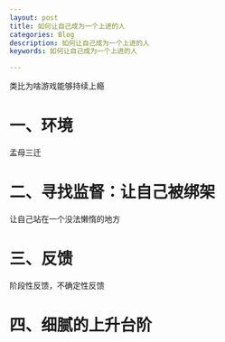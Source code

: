 ```yaml
---
layout: post
title: 如何让自己成为一个上进的人
categories: Blog
description: 如何让自己成为一个上进的人
keywords: 如何让自己成为一个上进的人

---
```



类比为啥游戏能够持续上瘾

# 一、环境

孟母三迁

# 二、寻找监督：让自己被绑架

让自己站在一个没法懒惰的地方

# 三、反馈

阶段性反馈，不确定性反馈

# 四、细腻的上升台阶
